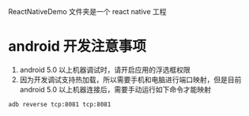 ReactNativeDemo 文件夹是一个 react native 工程

# android 开发注意事项
1. android 5.0 以上机器调试时，请开启应用的浮选框权限
2. 因为开发调试支持热加载，所以需要手机和电脑进行端口映射，但是目前 android 5.0 以上机器连接后，需要手动运行如下命令才能映射
```
adb reverse tcp:8081 tcp:8081
```
